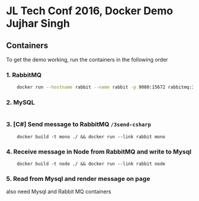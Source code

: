 # JL Tech Conf 2016, Docker Demo Jujhar Singh


## Containers
To get the demo working, run the containers in the following order


### 1. RabbitMQ
```bash
    docker run --hostname rabbit --name rabbit -p 9080:15672 rabbitmq:3-management
```

### 2. MySQL
```

```

### 3. [C#] Send message to RabbitMQ `/3send-csharp`
```
    docker build -t mono ./ && docker run --link rabbit mono
```

### 4. Receive message in Node from RabbitMQ and write to Mysql
```
    docker build -t node ./ && docker run --link rabbit node
```

### 5. Read from Mysql and render message on page



also need Mysql and Rabbit MQ containers

